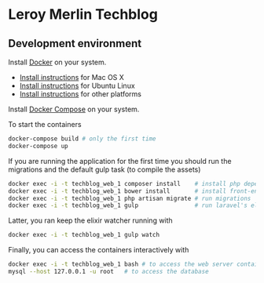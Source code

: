 # Leroy Merlin Techblog

## Development environment

Install [Docker](https://www.docker.com/) on your system.

* [Install instructions](https://docs.docker.com/installation/mac/) for Mac OS X
* [Install instructions](https://docs.docker.com/installation/ubuntulinux/) for Ubuntu Linux
* [Install instructions](https://docs.docker.com/installation/) for other platforms

Install [Docker Compose](http://docs.docker.com/compose/) on your system.

To start the containers

```bash
docker-compose build # only the first time
docker-compose up
```

If you are running the application for the first time you should
run the migrations and the default gulp task (to compile the assets)

```bash
docker exec -i -t techblog_web_1 composer install    # install php dependencies
docker exec -i -t techblog_web_1 bower install       # install front-end dependencies
docker exec -i -t techblog_web_1 php artisan migrate # run migrations
docker exec -i -t techblog_web_1 gulp                # run laravel's elixir
```

Latter, you ran keep the elixir watcher running with

```bash
docker exec -i -t techblog_web_1 gulp watch
```

Finally, you can access the containers interactively with

```bash
docker exec -i -t techblog_web_1 bash # to access the web server container
mysql --host 127.0.0.1 -u root   # to access the database
```
